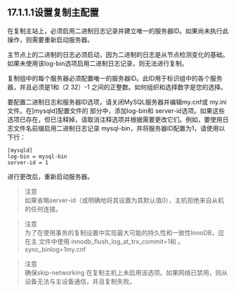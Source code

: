 ## 17.1.1.1设置复制主配置

在复制主站上，必须启用二进制日志记录并建立唯一的服务器ID。如果尚未执行此操作，则需要重新启动服务器。

主节点上的二进制的日志必须启动，因为二进制的日志是从节点检测变化的基础。如果未使用该log-bin选项启用二进制日志记录，则无法进行复制。

复制组中的每个服务器必须配置唯一的服务器ID。此ID用于标识组中的各个服务器，并且必须是1和（2 32）-1 之间的正整数。如何组织和选择数字是您的选择。

要配置二进制日志和服务器ID选项，请关闭MySQL服务器并编辑my.cnf或 my.ini文件。在[mysqld]配置文件的 部分中，添加log-bin和 server-id选项。如果这些选项已存在，但已注释掉，请取消注释选项并根据需要更改它们。例如，要使用日志文件名前缀启用二进制日志记录 mysql-bin，并将服务器ID配置为1，请使用以下行：

```
[mysqld]
log-bin = mysql-bin
server-id = 1
```
进行更改后，重新启动服务器。

> 注意  
> 如果省略server-id（或明确地将其设置为其默认值0），主机拒绝来自从机的任何连接。

> 注意  
> 为了在使用事务的复制设置中实现最大可能的持久性和一致性InnoDB，应在主 文件中使用 innodb_flush_log_at_trx_commit=1和 。 sync_binlog=1my.cnf

> 注意  
> 确保skip-networking 在复制主机上未启用该选项。如果网络已禁用，则从设备无法与主设备通信，并且复制失败。

